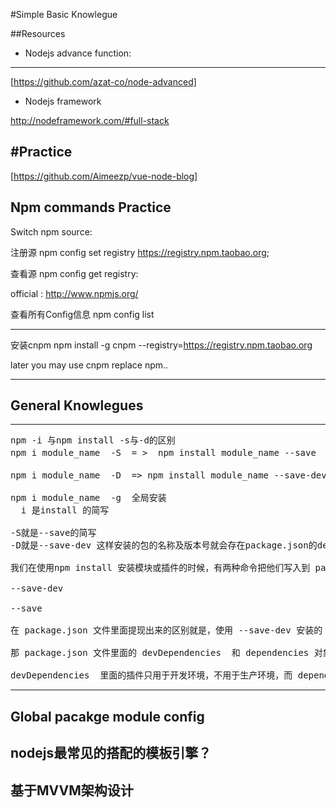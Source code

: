 #Simple Basic Knowlegue


##Resources 

- Nodejs advance function:
---
[https://github.com/azat-co/node-advanced]

- Nodejs framework

http://nodeframework.com/#full-stack


#Practice 
---
<title>vue+node+mongodb</title>

[https://github.com/Aimeezp/vue-node-blog]


## Npm commands Practice

Switch npm source:

注册源
npm config set registry https://registry.npm.taobao.org;

查看源
npm config get registry:

official : http://www.npmjs.org/

查看所有Config信息
npm config list

---
安装cnpm
npm install -g cnpm --registry=https://registry.npm.taobao.org



later you may use cnpm replace npm..

---

## General Knowlegues
--- 
<pre>
npm -i 与npm install -s与-d的区别
npm i module_name  -S  = >  npm install module_name --save    写入到 dependencies 对象

npm i module_name  -D  => npm install module_name --save-dev   写入到 devDependencies 对象

npm i module_name  -g  全局安装
  i 是install 的简写

-S就是--save的简写
-D就是--save-dev 这样安装的包的名称及版本号就会存在package.json的devDependencies这个里面，而--save会将包的名称及版本号放在dependencies里面。

我们在使用npm install 安装模块或插件的时候，有两种命令把他们写入到 package.json 文件里面去，比如：

--save-dev

--save

在 package.json 文件里面提现出来的区别就是，使用 --save-dev 安装的 插件，被写入到 devDependencies 对象里面去，而使用 --save 安装的插件，责被写入到 dependencies 对象里面去。

那 package.json 文件里面的 devDependencies  和 dependencies 对象有什么区别呢？

devDependencies  里面的插件只用于开发环境，不用于生产环境，而 dependencies  是需要发布到生产环境的
</pre>
--- 

## Global pacakge module config



## nodejs最常见的搭配的模板引擎？


## 基于MVVM架构设计

